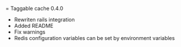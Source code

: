 = Taggable cache 0.4.0

- Rewriten rails integration
- Added README
- Fix warnings
- Redis configuration variables can be set by environment variables

